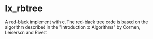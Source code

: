 # lx_rbtree
A red-black implement with c. The red-black tree code is based on the algorithm described in the "Introduction to Algorithms" by Cormen, Leiserson and Rivest
